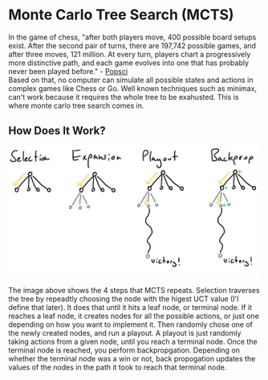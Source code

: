 # Monte Carlo Tree Search (MCTS)
In the game of chess, "after both players move, 400 possible board setups exist. After the second pair of turns, there are 197,742 possible games, and after three moves, 121 million. At every turn, players chart a progressively more distinctive path, and each game evolves into one that has probably never been played before." - [Popsci](https://www.popsci.com/science/article/2010-12/fyi-how-many-different-ways-can-chess-game-unfold/#:~:text=After%20both%20players%20move%2C%20400,probably%20never%20been%20played%20before.) <br />
Based on that, no computer can simulate all possible states and actions in complex games like Chess or Go. Well known techniques such as minimax, can't work because it requires the whole tree to be exahusted. This is where monte carlo tree search comes in. 

## How Does It Work?
<img src="/MCTS/mcts1.png" alt="drawing" width="500"/> <br />

The image above shows the 4 steps that MCTS repeats. Selection traverses the tree by repeadtly choosing the node with the higest UCT value (I'l define that later). It does that until it hits a leaf node, or terminal node. If it reaches a leaf node, it creates nodes for all the possible actions, or just one depending on how you want to implement it. Then randomly chose one of the newly created nodes, and run a playout. A playout is just randomly taking actions from a given node, until you reach a terminal node. Once the terminal node is reached, you perform backpropgation. Depending on whether the terminal node was a win or not, back propogation updates the values of the nodes in the path it took to reach that terminal node. 

